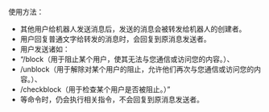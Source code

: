 使用方法：

- 其他用户给机器人发送消息后，发送的消息会被转发给机器人的创建者。
- 用户回复普通文字给转发的消息时，会回复到原消息发送者。
- 用户发送诸如：
- “/block（用于阻止某个用户，使其无法与您通信或访问您的内容。）、
- /unblock（用于解除对某个用户的阻止，允许他们再次与您通信或访问您的内容。）、
- /checkblock（用于检查某个用户是否被阻止。）”
- 等命令时，仍会执行相关指令，不会回复到原消息发送者。
